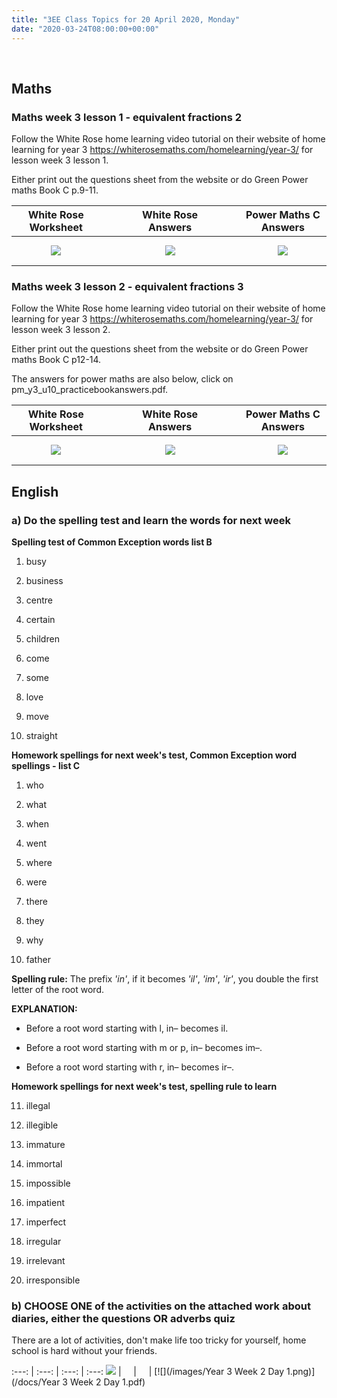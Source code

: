 ```yaml
---
title: "3EE Class Topics for 20 April 2020, Monday"
date: "2020-03-24T08:00:00+00:00"
---
```


&nbsp;

## Maths

### Maths week 3 lesson 1 - equivalent fractions 2

Follow the White Rose home learning video tutorial on their website of home learning for year 3 https://whiterosemaths.com/homelearning/year-3/ for lesson week 3 lesson 1.

Either print out the questions sheet from the website or do Green Power maths Book C p.9-11.

**White Rose Worksheet** | &nbsp; &nbsp; | &nbsp; &nbsp; | **White Rose Answers** | &nbsp; &nbsp; | &nbsp; &nbsp; | **Power Maths C Answers**
:---: | :---: | :---: | :---: | :---: | :---: | :---:
[![](/images/whiterose/y3/Lesson-1-Y3-Summer-Block-1-WO2-Equivalent-fractions-2-2020.png)](/docs/whiterose/y3/Lesson-1-Y3-Summer-Block-1-WO2-Equivalent-fractions-2-2020.pdf) | &nbsp; &nbsp; | &nbsp; &nbsp; | [![](/images/whiterose/y3/Lesson-1-Y3-Summer-Block-1-ANS2-Equivalent-fractions-2-2020.png)](/docs/whiterose/y3/Lesson-1-Y3-Summer-Block-1-ANS2-Equivalent-fractions-2-2020.pdf) | &nbsp; &nbsp; | &nbsp; &nbsp; | [![](/images/powermaths/y3/pm_y3_u10_practicebookanswers.png)](/docs/powermaths/y3/pm_y3_u10_practicebookanswers.pdf)


### Maths week 3 lesson 2 - equivalent fractions 3

Follow the White Rose home learning video tutorial on their website of home learning for year 3 https://whiterosemaths.com/homelearning/year-3/ for lesson week 3 lesson 2.

Either print out the questions sheet from the website or do Green Power maths Book C p12-14.

The answers for power maths are also below, click on pm_y3_u10_practicebookanswers.pdf.

**White Rose Worksheet** | &nbsp; &nbsp; | &nbsp; &nbsp; | **White Rose Answers** | &nbsp; &nbsp; | &nbsp; &nbsp; | **Power Maths C Answers**
:---: | :---: | :---: | :---: | :---: | :---: | :---:
[![](/images/whiterose/y3/Lesson-2-Y3-Summer-Block-1-WO3-Equivalent-fractions-3-2020.png)](/docs/whiterose/y3/Lesson-1-Y3-Summer-Block-1-WO2-Equivalent-fractions-2-2020.pdf) | &nbsp; &nbsp; | &nbsp; &nbsp; | [![](/images/whiterose/y3/Lesson-2-Y3-Summer-Block-1-ANS3-Equivalent-fractions-3-2020.png)](/docs/whiterose/y3/Lesson-2-Y3-Summer-Block-1-ANS3-Equivalent-fractions-3-2020.pdf) | &nbsp; &nbsp; | &nbsp; &nbsp; | [![](/images/powermaths/y3/pm_y3_u10_practicebookanswers.png)](/docs/powermaths/y3/pm_y3_u10_practicebookanswers.pdf)

## English

### a) Do the spelling test and learn the words for next week

**Spelling test of Common Exception words list B**

1. busy

2. business

3. centre

4. certain

5. children

6. come

7. some

8. love

9. move

10. straight

**Homework spellings for next week's test, Common Exception word spellings - list C**

1. who 

2. what 

3. when 

4. went 

5. where 

6. were 

7. there 

8. they 

9. why 

10. father

**Spelling rule:** 
The prefix *'in'*, if it becomes *'il'*, *'im'*, *'ir'*, you double the first letter of the root word.

**EXPLANATION:** 

* Before a root word starting with l, in– becomes il.

* Before a root word starting with m or p, in– becomes im–.

* Before a root word starting with r, in– becomes ir–.

**Homework spellings for next week's test, spelling rule to learn**

11. illegal 

12. illegible 

13. immature 

14. immortal 

15. impossible 

16. impatient 

17. imperfect 

18. irregular 

19. irrelevant 

20. irresponsible

### b) CHOOSE ONE of the activities on the attached work about diaries, either the questions OR adverbs quiz
There are a lot of activities, don't make life too tricky for yourself, home school is hard without your friends.


:---: | :---: | :---: | :---:
[![](/images/GR_diary_of_a_lively_labrador.png)](/docs/GR_diary_of_a_lively_labrador.pdf) | &nbsp; &nbsp; | &nbsp; &nbsp; | [![](/images/Year 3 Week 2 Day 1.png)](/docs/Year 3 Week 2 Day 1.pdf)

<br/>
<br/>

